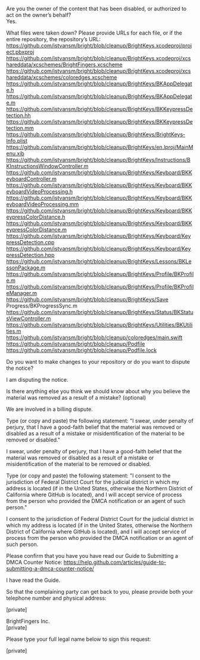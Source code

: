Are you the owner of the content that has been disabled, or authorized to act on the owner’s behalf?   
Yes.  
  
What files were taken down? Please provide URLs for each file, or if the entire repository, the repository’s URL:   
https://github.com/istvansm/bright/blob/cleanup/BrightKeys.xcodeproj/project.pbxproj   
https://github.com/istvansm/bright/blob/cleanup/BrightKeys.xcodeproj/xcshareddata/xcschemes/BrightFingers.xcscheme   
https://github.com/istvansm/bright/blob/cleanup/BrightKeys.xcodeproj/xcshareddata/xcschemes/coloredges.xcscheme   
https://github.com/istvansm/bright/blob/cleanup/BrightKeys/BKAppDelegate.h   
https://github.com/istvansm/bright/blob/cleanup/BrightKeys/BKAppDelegate.m   
https://github.com/istvansm/bright/blob/cleanup/BrightKeys/BKKeypressDetection.hh   
https://github.com/istvansm/bright/blob/cleanup/BrightKeys/BKKeypressDetection.mm   
https://github.com/istvansm/bright/blob/cleanup/BrightKeys/BrightKeys-Info.plist   
https://github.com/istvansm/bright/blob/cleanup/BrightKeys/en.lproj/MainMenu.xib   
https://github.com/istvansm/bright/blob/cleanup/BrightKeys/Instructions/BKInstructionsWindowController.m   
https://github.com/istvansm/bright/blob/cleanup/BrightKeys/Keyboard/BKKeyboardController.m   
https://github.com/istvansm/bright/blob/cleanup/BrightKeys/Keyboard/BKKeyboardVideoProcessing.h   
https://github.com/istvansm/bright/blob/cleanup/BrightKeys/Keyboard/BKKeyboardVideoProcessing.mm   
https://github.com/istvansm/bright/blob/cleanup/BrightKeys/Keyboard/BKKeypressColorDistance.h   
https://github.com/istvansm/bright/blob/cleanup/BrightKeys/Keyboard/BKKeypressColorDistance.m   
https://github.com/istvansm/bright/blob/cleanup/BrightKeys/Keyboard/KeypressDetection.cpp   
https://github.com/istvansm/bright/blob/cleanup/BrightKeys/Keyboard/KeypressDetection.hpp   
https://github.com/istvansm/bright/blob/cleanup/BrightKeys/Lessons/BKLessonPackage.m   
https://github.com/istvansm/bright/blob/cleanup/BrightKeys/Profile/BKProfile.m   
https://github.com/istvansm/bright/blob/cleanup/BrightKeys/Profile/BKProfileManager.m   
https://github.com/istvansm/bright/blob/cleanup/BrightKeys/Save Progress/BKProgressSync.m   
https://github.com/istvansm/bright/blob/cleanup/BrightKeys/Status/BKStatusViewController.m   
https://github.com/istvansm/bright/blob/cleanup/BrightKeys/Utilities/BKUtilities.m   
https://github.com/istvansm/bright/blob/cleanup/coloredges/main.swift   
https://github.com/istvansm/bright/blob/cleanup/Podfile   
https://github.com/istvansm/bright/blob/cleanup/Podfile.lock  
  
Do you want to make changes to your repository or do you want to dispute the notice?  
  
I am disputing the notice.  
  
Is there anything else you think we should know about why you believe the material was removed as a result of a mistake? (optional)  
  
We are involved in a billing dispute.  
  
Type (or copy and paste) the following statement: "I swear, under penalty of perjury, that I have a good-faith belief that the material was removed or disabled as a result of a mistake or misidentification of the material to be removed or disabled."  
  
I swear, under penalty of perjury, that I have a good-faith belief that the material was removed or disabled as a result of a mistake or misidentification of the material to be removed or disabled.  
  
Type (or copy and paste) the following statement: "I consent to the jurisdiction of Federal District Court for the judicial district in which my address is located (if in the United States, otherwise the Northern District of California where GitHub is located), and I will accept service of process from the person who provided the DMCA notification or an agent of such person."  
  
I consent to the jurisdiction of Federal District Court for the judicial district in which my address is located (if in the United States, otherwise the Northern District of California where GitHub is located), and I will accept service of process from the person who provided the DMCA notification or an agent of such person.  
  
Please confirm that you have you have read our Guide to Submitting a DMCA Counter Notice: https://help.github.com/articles/guide-to-submitting-a-dmca-counter-notice/  
  
I have read the Guide.  
  
So that the complaining party can get back to you, please provide both your telephone number and physical address:  
  
[private]  
  
BrightFingers Inc.       
[private]  
  
Please type your full legal name below to sign this request:  
  
[private]
